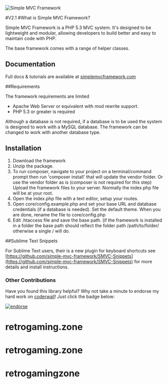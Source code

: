 ![Simple MVC Framework](http://simplemvcframework.com/app/templates/smvcf/img/logo.png)

#V2.1
#What is Simple MVC Framework?

Simple MVC Framework is a PHP 5.3 MVC system. It's designed to be lightweight and modular, allowing developers to build better and easy to maintain code with PHP.

The base framework comes with a range of helper classes.

## Documentation

Full docs & tutorials are available at [simplemvcframework.com](http://simplemvcframework.com)

##Requirements

 The framework requirements are limited

 - Apache Web Server or equivalent with mod rewrite support.
 - PHP 5.3 or greater is required

 Although a database is not required, if a database is to be used the system is designed to work with a MySQL database. The framework can be changed to work with another database type.

## Installation

1. Download the framework
2. Unzip the package.
3. To run composer, navigate to your project on a terminal/command prompt then run 'composer install' that will update the vendor folder. Or use the vendor folder as is (composer is not required for this step)
Upload the framework files to your server. Normally the index.php file will be at your root.
4. Open the index.php file with a text editor, setup your routes.
5. Open core/config.example.php and set your base URL and database credentials (if a database is needed). Set the default theme. When you are done, rename the file to core/config.php
6. Edit .htaccess file and save the base path. (if the framework is installed in a folder the base path should reflect the folder path /path/to/folder/ otherwise a single / will do.

##Sublime Text Snippets

For Sublime Text users, their is a new plugin for keyboard shortcuts see [https://github.com/simple-mvc-framework/SMVC-Snippets](https://github.com/simple-mvc-framework/SMVC-Snippets) for more details and install instructions.

### Other Contributions
Have you found this library helpful? Why not take a minute to endorse my hard work on [coderwall](https://coderwall.com/daveismynamecom)! Just click the badge below:

[![endorse](https://api.coderwall.com/daveismynamecom/endorsecount.png)](https://coderwall.com/daveismynamecom)
# retrogaming.zone
# retrogaming.zone
# retrogamingzone
